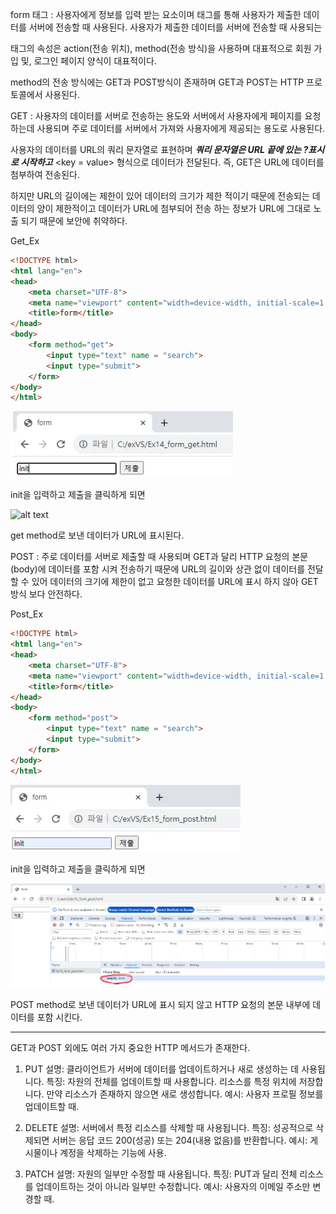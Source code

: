 form 태그 : 
사용자에게 정보를 입력 받는 요소이며 태그를 통해 사용자가 제출한 데이터를 서버에 전송할 때 사용된다. 
사용자가 제출한 데이터를 서버에 전송할 때 사용되는 <form>태그의 속성은 action(전송 위치), method(전송 방식)을 사용하며 대표적으로 회원 가입 및, 로그인 페이지 양식이 대표적이다. 

method의 전송 방식에는 GET과 POST방식이 존재하며 GET과 POST는 HTTP 프로토콜에서 사용된다.

GET : 
사용자의 데이터를 서버로 전송하는 용도와 서버에서 사용자에게 페이지를 요청하는데 사용되며 주로 데이터를 서버에서 가져와 사용자에게 제공되는 용도로 사용된다. 

사용자의 데이터를 URL의 쿼리 문자열로 표현하며 ***쿼리 문자열은 URL 끝에 있는 ?표시로 시작하고*** <key = value> 형식으로 데이터가 전달된다. 즉, GET은 URL에 데이터를 첨부하여 전송된다.

하지만 URL의 길이에는 제한이 있어 데이터의 크기가 제한 적이기 때문에 전송되는 데이터의 양이 제한적이고 데이터가 URL에 첨부되어 전송 하는 정보가 URL에 그대로 노출 되기 때문에 보안에 취약하다.

Get_Ex

```html
<!DOCTYPE html>
<html lang="en">
<head>
    <meta charset="UTF-8">
    <meta name="viewport" content="width=device-width, initial-scale=1.0">
    <title>form</title>
</head>
<body>
    <form method="get">
        <input type="text" name = "search">
        <input type="submit">
    </form>
</body>
</html>
```
![alt text](./img/form.img/init_get.png)

init을 입력하고 제출을 클릭하게 되면 

![alt text](./img/form.img/get_result.png)

get method로 보낸 데이터가 URL에 표시된다.

POST : 
주로 데이터를 서버로 제출할 때 사용되며 GET과 달리 HTTP 요청의 본문(body)에 데이터를 포함 시켜 전송하기 때문에
URL의 길이와 상관 없이 데이터를 전달할 수 있어 데이터의 크기에 제한이 없고 요청한 데이터를 URL에 표시 하지 않아
GET 방식 보다 안전하다.

Post_Ex

```html
<!DOCTYPE html>
<html lang="en">
<head>
    <meta charset="UTF-8">
    <meta name="viewport" content="width=device-width, initial-scale=1.0">
    <title>form</title>
</head>
<body>
    <form method="post">
        <input type="text" name = "search">
        <input type="submit">
    </form>
</body>
</html>
```

![alt text](./img/form.img/init_post.png)

init을 입력하고 제출을 클릭하게 되면

![alt text](./img/form.img/init_post_result.png)

POST method로 보낸 데이터가 URL에 표시 되지 않고 HTTP 요청의 본문 내부에 데이터를 포함 시킨다.

___
GET과 POST 외에도 여러 가지 중요한 HTTP 메서드가 존재한다.

1. PUT
설명: 클라이언트가 서버에 데이터를 업데이트하거나 새로 생성하는 데 사용됩니다.
특징:
자원의 전체를 업데이트할 때 사용합니다.
리소스를 특정 위치에 저장합니다. 만약 리소스가 존재하지 않으면 새로 생성합니다.
예시: 사용자 프로필 정보를 업데이트할 때.

2. DELETE
설명: 서버에서 특정 리소스를 삭제할 때 사용됩니다.
특징: 성공적으로 삭제되면 서버는 응답 코드 200(성공) 또는 204(내용 없음)를 반환합니다.
예시: 게시물이나 계정을 삭제하는 기능에 사용.

3. PATCH
설명: 자원의 일부만 수정할 때 사용됩니다.
특징: PUT과 달리 전체 리소스를 업데이트하는 것이 아니라 일부만 수정합니다.
예시: 사용자의 이메일 주소만 변경할 때.

